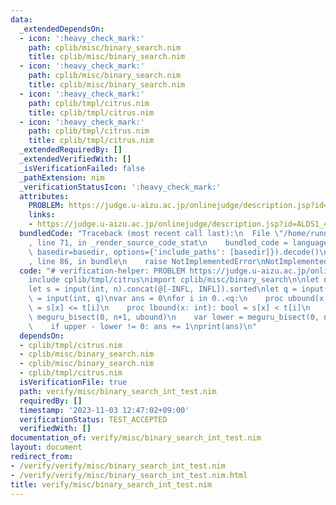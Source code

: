 ```yaml
---
data:
  _extendedDependsOn:
  - icon: ':heavy_check_mark:'
    path: cplib/misc/binary_search.nim
    title: cplib/misc/binary_search.nim
  - icon: ':heavy_check_mark:'
    path: cplib/misc/binary_search.nim
    title: cplib/misc/binary_search.nim
  - icon: ':heavy_check_mark:'
    path: cplib/tmpl/citrus.nim
    title: cplib/tmpl/citrus.nim
  - icon: ':heavy_check_mark:'
    path: cplib/tmpl/citrus.nim
    title: cplib/tmpl/citrus.nim
  _extendedRequiredBy: []
  _extendedVerifiedWith: []
  _isVerificationFailed: false
  _pathExtension: nim
  _verificationStatusIcon: ':heavy_check_mark:'
  attributes:
    PROBLEM: https://judge.u-aizu.ac.jp/onlinejudge/description.jsp?id=ALDS1_4_B
    links:
    - https://judge.u-aizu.ac.jp/onlinejudge/description.jsp?id=ALDS1_4_B
  bundledCode: "Traceback (most recent call last):\n  File \"/home/runner/.local/lib/python3.10/site-packages/onlinejudge_verify/documentation/build.py\"\
    , line 71, in _render_source_code_stat\n    bundled_code = language.bundle(stat.path,\
    \ basedir=basedir, options={'include_paths': [basedir]}).decode()\n  File \"/home/runner/.local/lib/python3.10/site-packages/onlinejudge_verify/languages/nim.py\"\
    , line 86, in bundle\n    raise NotImplementedError\nNotImplementedError\n"
  code: "# verification-helper: PROBLEM https://judge.u-aizu.ac.jp/onlinejudge/description.jsp?id=ALDS1_4_B\n\
    include cplib/tmpl/citrus\nimport cplib/misc/binary_search\n\nlet n = input(int)\n\
    let s = input(int, n).concat(@[-INFL, INFL]).sorted\nlet q = input(int)\nlet t\
    \ = input(int, q)\nvar ans = 0\nfor i in 0..<q:\n    proc ubound(x: int): bool\
    \ = s[x] <= t[i]\n    proc lbound(x: int): bool = s[x] < t[i]\n    var upper =\
    \ meguru_bisect(0, n+1, ubound)\n    var lower = meguru_bisect(0, n+1, lbound)\n\
    \    if upper - lower != 0: ans += 1\nprint(ans)\n"
  dependsOn:
  - cplib/tmpl/citrus.nim
  - cplib/misc/binary_search.nim
  - cplib/misc/binary_search.nim
  - cplib/tmpl/citrus.nim
  isVerificationFile: true
  path: verify/misc/binary_search_int_test.nim
  requiredBy: []
  timestamp: '2023-11-03 12:47:02+09:00'
  verificationStatus: TEST_ACCEPTED
  verifiedWith: []
documentation_of: verify/misc/binary_search_int_test.nim
layout: document
redirect_from:
- /verify/verify/misc/binary_search_int_test.nim
- /verify/verify/misc/binary_search_int_test.nim.html
title: verify/misc/binary_search_int_test.nim
---
```


